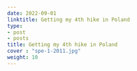 ```yaml
---
date: 2022-09-01
linktitle: Getting my 4th hike in Poland
type:
- post
- posts
title: Getting my 4th hike in Poland
cover : "spe-1-2011.jpg"
weight: 10
---
```



